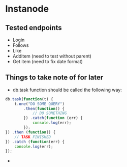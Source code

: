 # Instanode

## Tested endpoints
* Login
* Follows
* Like
* Additem (need to test without parent)
* Get item (need to fix date format)





## Things to take note of for later
* db.task function should be called the following way:
```javascript
db.task(function(t) {
    t.one("DO SOME QUERY")
        .then(function() {
            // DO SOMETHING
        }) .catch(function (err) {
            console.log(err);
        });
}) .then (function() {
    // TASK FINISHED
}) .catch (function(err) {
    console.log(err);
});
```
* 